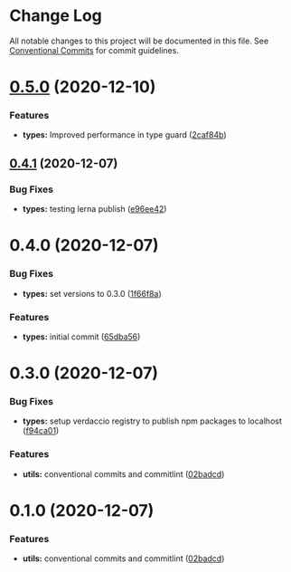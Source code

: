 # Change Log

All notable changes to this project will be documented in this file.
See [Conventional Commits](https://conventionalcommits.org) for commit guidelines.

# [0.5.0](https://github.com/mike-north/js-ts-monorepos/compare/v0.4.1...v0.5.0) (2020-12-10)


### Features

* **types:** Improved performance in type guard ([2caf84b](https://github.com/mike-north/js-ts-monorepos/commit/2caf84b91036d23853104fc78aa0a6bcd34001cf))





## [0.4.1](https://github.com/mike-north/js-ts-monorepos/compare/v0.4.0...v0.4.1) (2020-12-07)


### Bug Fixes

* **types:** testing lerna publish ([e96ee42](https://github.com/mike-north/js-ts-monorepos/commit/e96ee42a9579711bb54befe4fbc2d956a2920f10))





# 0.4.0 (2020-12-07)


### Bug Fixes

* **types:** set versions to 0.3.0 ([1f66f8a](https://github.com/mike-north/js-ts-monorepos/commit/1f66f8af5b6f4bd0815c6078d73c7ea5a5de21ff))


### Features

* **types:** initial commit ([65dba56](https://github.com/mike-north/js-ts-monorepos/commit/65dba5610b20e877607b605120f849daf9c2b3c8))





# 0.3.0 (2020-12-07)


### Bug Fixes

* **types:** setup verdaccio registry to publish npm packages to localhost ([f94ca01](https://github.com/mike-north/js-ts-monorepos/commit/f94ca01b2a249eceb9c056f05abb1530b99b6d86))


### Features

* **utils:** conventional commits and commitlint ([02badcd](https://github.com/mike-north/js-ts-monorepos/commit/02badcd0a44e62a414ddc1ffc0229e9cbf59cb22))





# 0.1.0 (2020-12-07)


### Features

* **utils:** conventional commits and commitlint ([02badcd](https://github.com/mike-north/js-ts-monorepos/commit/02badcd0a44e62a414ddc1ffc0229e9cbf59cb22))
